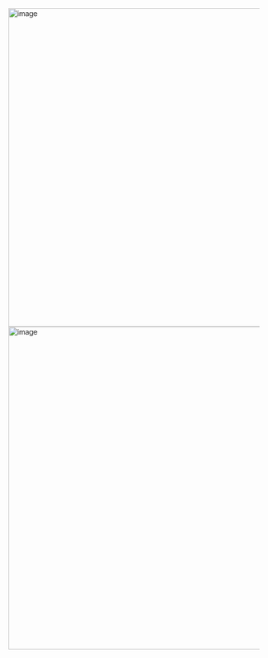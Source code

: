 <img width="638" alt="image" src="https://user-images.githubusercontent.com/89638496/200445858-79d5bbed-ff69-402d-9bf7-91e2b0a15ada.png">
<img width="647" alt="image" src="https://user-images.githubusercontent.com/89638496/200445886-36c18337-da5f-4880-a2ae-50a2eb1167a3.png">
